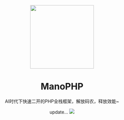 <p align="center">
<img src="https://avatars.githubusercontent.com/u/167052169?s=400&u=fbc87b4bcbf67c22c556c70ee101a35bc207c7d3&v=4" height="200">
</p>

<h1 align="center">
ManoPHP
</h1>
<p align="center">
AI时代下快速二开的PHP全栈框架，解放码农，释放效能~
<p>
<div align="center">
update...
<img src="https://komarev.com/ghpvc/?username=mano-php&style=flat-square&color=ffd000" />
</div>
<!-- <h3 align="center">
<a href="https://chat.vitejs.dev"><i>Get involved!</i></a>
</h3> -->
